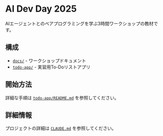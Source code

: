 # AI Dev Day 2025

AIエージェントとのペアプログラミングを学ぶ3時間ワークショップの教材です。

## 構成

- [`docs/`](docs/) - ワークショップドキュメント
- [`todo-app/`](todo-app/) - 実習用To-Doリストアプリ

## 開始方法

詳細な手順は [`todo-app/README.md`](todo-app/README.md) を参照してください。

## 詳細情報

プロジェクトの詳細は [`CLAUDE.md`](CLAUDE.md) を参照してください。